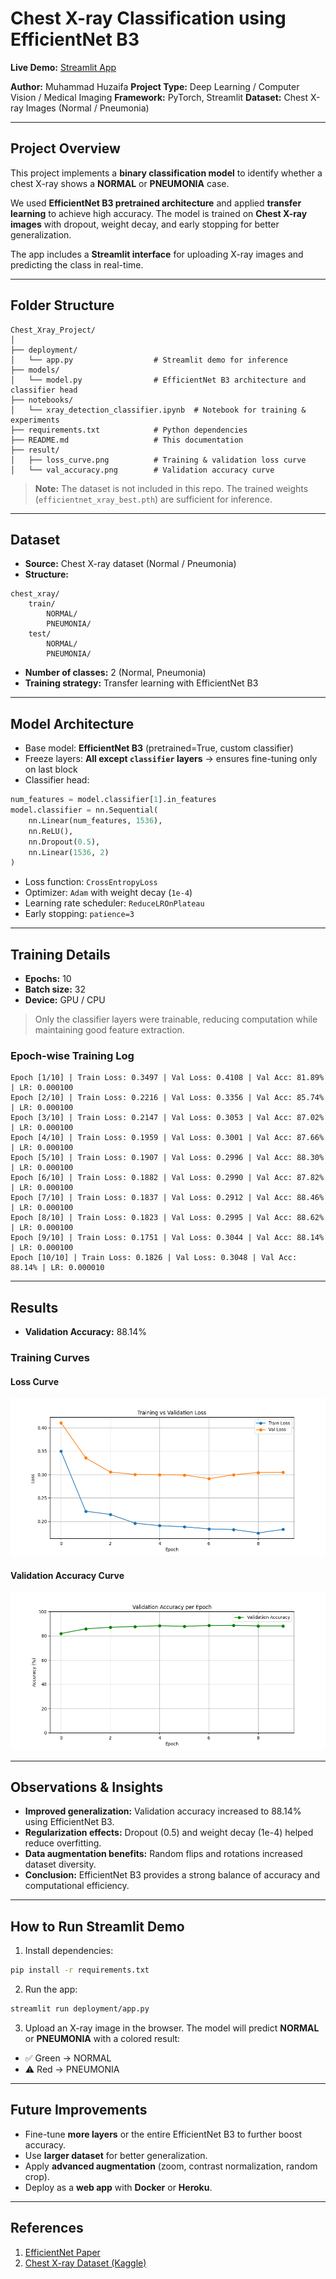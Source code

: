 # Chest X-ray Classification using EfficientNet B3
**Live Demo:** [Streamlit App](https://chest-xray-classifier-btqizfgvsesccqhpl8bduu.streamlit.app/)


**Author:** Muhammad Huzaifa
**Project Type:** Deep Learning / Computer Vision / Medical Imaging
**Framework:** PyTorch, Streamlit
**Dataset:** Chest X-ray Images (Normal / Pneumonia)

---

## Project Overview

This project implements a **binary classification model** to identify whether a chest X-ray shows a **NORMAL** or **PNEUMONIA** case.

We used **EfficientNet B3 pretrained architecture** and applied **transfer learning** to achieve high accuracy. The model is trained on **Chest X-ray images** with dropout, weight decay, and early stopping for better generalization.

The app includes a **Streamlit interface** for uploading X-ray images and predicting the class in real-time.

---

## Folder Structure

```
Chest_Xray_Project/
│
├── deployment/
│   └── app.py                  # Streamlit demo for inference
├── models/
│   └── model.py                # EfficientNet B3 architecture and classifier head
├── notebooks/
│   └── xray_detection_classifier.ipynb  # Notebook for training & experiments
├── requirements.txt            # Python dependencies
├── README.md                   # This documentation
├── result/
│   ├── loss_curve.png          # Training & validation loss curve
│   └── val_accuracy.png        # Validation accuracy curve
```

> **Note:** The dataset is not included in this repo. The trained weights (`efficientnet_xray_best.pth`) are sufficient for inference.

---

## Dataset

* **Source:** Chest X-ray dataset (Normal / Pneumonia)
* **Structure:**

```
chest_xray/
    train/
        NORMAL/
        PNEUMONIA/
    test/
        NORMAL/
        PNEUMONIA/
```

* **Number of classes:** 2 (Normal, Pneumonia)
* **Training strategy:** Transfer learning with EfficientNet B3

---

## Model Architecture

* Base model: **EfficientNet B3** (pretrained=True, custom classifier)
* Freeze layers: **All except `classifier` layers** → ensures fine-tuning only on last block
* Classifier head:

```python
num_features = model.classifier[1].in_features
model.classifier = nn.Sequential(
    nn.Linear(num_features, 1536),
    nn.ReLU(),
    nn.Dropout(0.5),
    nn.Linear(1536, 2)
)
```

* Loss function: `CrossEntropyLoss`
* Optimizer: `Adam` with weight decay (`1e-4`)
* Learning rate scheduler: `ReduceLROnPlateau`
* Early stopping: `patience=3`

---

## Training Details

* **Epochs:** 10
* **Batch size:** 32
* **Device:** GPU / CPU

> Only the classifier layers were trainable, reducing computation while maintaining good feature extraction.

### Epoch-wise Training Log

```
Epoch [1/10] | Train Loss: 0.3497 | Val Loss: 0.4108 | Val Acc: 81.89% | LR: 0.000100
Epoch [2/10] | Train Loss: 0.2216 | Val Loss: 0.3356 | Val Acc: 85.74% | LR: 0.000100
Epoch [3/10] | Train Loss: 0.2147 | Val Loss: 0.3053 | Val Acc: 87.02% | LR: 0.000100
Epoch [4/10] | Train Loss: 0.1959 | Val Loss: 0.3001 | Val Acc: 87.66% | LR: 0.000100
Epoch [5/10] | Train Loss: 0.1907 | Val Loss: 0.2996 | Val Acc: 88.30% | LR: 0.000100
Epoch [6/10] | Train Loss: 0.1882 | Val Loss: 0.2990 | Val Acc: 87.82% | LR: 0.000100
Epoch [7/10] | Train Loss: 0.1837 | Val Loss: 0.2912 | Val Acc: 88.46% | LR: 0.000100
Epoch [8/10] | Train Loss: 0.1823 | Val Loss: 0.2995 | Val Acc: 88.62% | LR: 0.000100
Epoch [9/10] | Train Loss: 0.1751 | Val Loss: 0.3044 | Val Acc: 88.14% | LR: 0.000100
Epoch [10/10] | Train Loss: 0.1826 | Val Loss: 0.3048 | Val Acc: 88.14% | LR: 0.000010
```

---

## Results

* **Validation Accuracy:** 88.14%


### Training Curves

#### Loss Curve

![Loss Curve](results/loss_curve.png)

#### Validation Accuracy Curve

![Validation Accuracy](results/val_accuracy.png)

---

## Observations & Insights

* **Improved generalization:** Validation accuracy increased to 88.14% using EfficientNet B3.
* **Regularization effects:** Dropout (0.5) and weight decay (1e-4) helped reduce overfitting.
* **Data augmentation benefits:** Random flips and rotations increased dataset diversity.
* **Conclusion:** EfficientNet B3 provides a strong balance of accuracy and computational efficiency.

---

## How to Run Streamlit Demo

1. Install dependencies:

```bash
pip install -r requirements.txt
```

2. Run the app:

```bash
streamlit run deployment/app.py
```

3. Upload an X-ray image in the browser. The model will predict **NORMAL** or **PNEUMONIA** with a colored result:

* ✅ Green → NORMAL
* ⚠️ Red → PNEUMONIA

---

## Future Improvements

* Fine-tune **more layers** or the entire EfficientNet B3 to further boost accuracy.
* Use **larger dataset** for better generalization.
* Apply **advanced augmentation** (zoom, contrast normalization, random crop).
* Deploy as a **web app** with **Docker** or **Heroku**.

---

## References

1. [EfficientNet Paper](https://arxiv.org/abs/1905.11946)
2. [Chest X-ray Dataset (Kaggle)](https://www.kaggle.com/paultimothymooney/chest-xray-pne)
